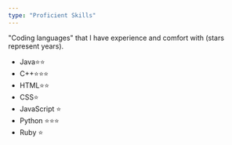 ```yaml
---
type: "Proficient Skills"
---
```


"Coding languages" that I have experience and comfort with (stars represent years).

* Java⭐⭐
* C++⭐⭐⭐
* HTML⭐⭐
* CSS⭐ 
* JavaScript ⭐
* Python ⭐⭐⭐
* Ruby ⭐